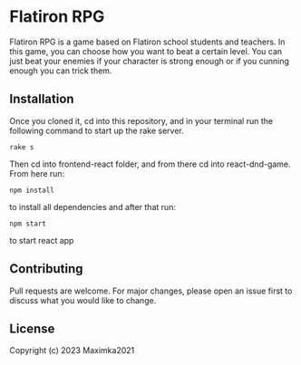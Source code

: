 # Flatiron RPG

Flatiron RPG is a game based on Flatiron school students and teachers. In this game, you can choose how you want to beat a certain level. You can just beat your enemies if your character is strong enough or if you cunning enough you can trick them.


## Installation

Once you cloned it, cd into this repository, and in your terminal run the following command to start up the rake server.

```
rake s
```
Then cd into frontend-react folder, and from there cd into react-dnd-game.
From here run:
```
npm install
```
to install all dependencies and after that run:
```
npm start
```
to start react app

## Contributing

Pull requests are welcome. For major changes, please open an issue first
to discuss what you would like to change.


## License

Copyright (c) 2023 Maximka2021
